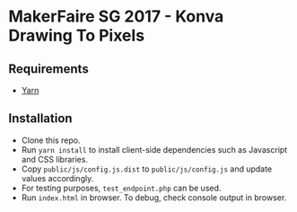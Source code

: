 # MakerFaire SG 2017 - Konva Drawing To Pixels

## Requirements
- [Yarn](https://yarnpkg.com/)

## Installation
- Clone this repo.
- Run `yarn install` to install client-side dependencies such as Javascript and CSS libraries.
- Copy `public/js/config.js.dist` to `public/js/config.js` and update values accordingly.
- For testing purposes, `test_endpoint.php` can be used.
- Run `index.html` in browser. To debug, check console output in browser.
